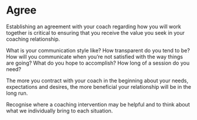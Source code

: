 # Agree

Establishing an agreement with your coach regarding how you will work together is critical to ensuring that you receive the value you seek in your coaching relationship.&#x20;

What is your communication style like? How transparent do you tend to be? How will you communicate when you’re not satisfied with the way things are going? What do you hope to accomplish? How long of a session do you need?&#x20;

The more you contract with your coach in the beginning about your needs, expectations and desires, the more beneficial your relationship will be in the long run.

Recognise where a coaching intervention may be helpful and to think about what we individually bring to each situation.&#x20;
